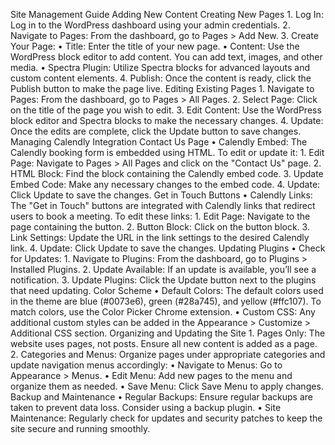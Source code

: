Site Management Guide
Adding New Content
Creating New Pages
    1. Log In: Log in to the WordPress dashboard using your admin credentials.
    2. Navigate to Pages: From the dashboard, go to Pages > Add New.
    3. Create Your Page:
    • Title: Enter the title of your new page.
    • Content: Use the WordPress block editor to add content. You can add text, images, and other media.
    • Spectra Plugin: Utilize Spectra blocks for advanced layouts and custom content elements.
    4. Publish: Once the content is ready, click the Publish button to make the page live.
Editing Existing Pages
    1. Navigate to Pages: From the dashboard, go to Pages > All Pages.
    2. Select Page: Click on the title of the page you wish to edit.
    3. Edit Content: Use the WordPress block editor and Spectra blocks to make the necessary changes.
    4. Update: Once the edits are complete, click the Update button to save changes.
Managing Calendly Integration
Contact Us Page
    • Calendly Embed: The Calendly booking form is embedded using HTML. To edit or update it:
        1. Edit Page: Navigate to Pages > All Pages and click on the "Contact Us" page.
        2. HTML Block: Find the block containing the Calendly embed code.
        3. Update Embed Code: Make any necessary changes to the embed code.
        4. Update: Click Update to save the changes.
Get in Touch Buttons
    • Calendly Links: The "Get in Touch" buttons are integrated with Calendly links that redirect users to book a meeting. To edit these links:
        1. Edit Page: Navigate to the page containing the button.
        2. Button Block: Click on the button block.
        3. Link Settings: Update the URL in the link settings to the desired Calendly link.
        4. Update: Click Update to save the changes.
Updating Plugins
    • Check for Updates:
        1. Navigate to Plugins: From the dashboard, go to Plugins > Installed Plugins.
        2. Update Available: If an update is available, you’ll see a notification.
        3. Update Plugins: Click the Update button next to the plugins that need updating.
Color Scheme
    • Default Colors: The default colors used in the theme are blue (#0073e6), green (#28a745), and yellow (#ffc107). To match colors, use the Color Picker Chrome extension.
    • Custom CSS: Any additional custom styles can be added in the Appearance > Customize > Additional CSS section.
Organizing and Updating the Site
    1. Pages Only: The website uses pages, not posts. Ensure all new content is added as a page.
    2. Categories and Menus: Organize pages under appropriate categories and update navigation menus accordingly:
    • Navigate to Menus: Go to Appearance > Menus.
    • Edit Menu: Add new pages to the menu and organize them as needed.
    • Save Menu: Click Save Menu to apply changes.
Backup and Maintenance
    • Regular Backups: Ensure regular backups are taken to prevent data loss. Consider using a backup plugin.
    • Site Maintenance: Regularly check for updates and security patches to keep the site secure and running smoothly.
